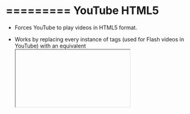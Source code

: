 =========
YouTube HTML5
=========

* Forces YouTube to play videos in HTML5 format.

* Works by replacing every instance of <embed> tags (used for Flash videos in YouTube) with an equivalent <iframe> tag that points to the HTML5 version.